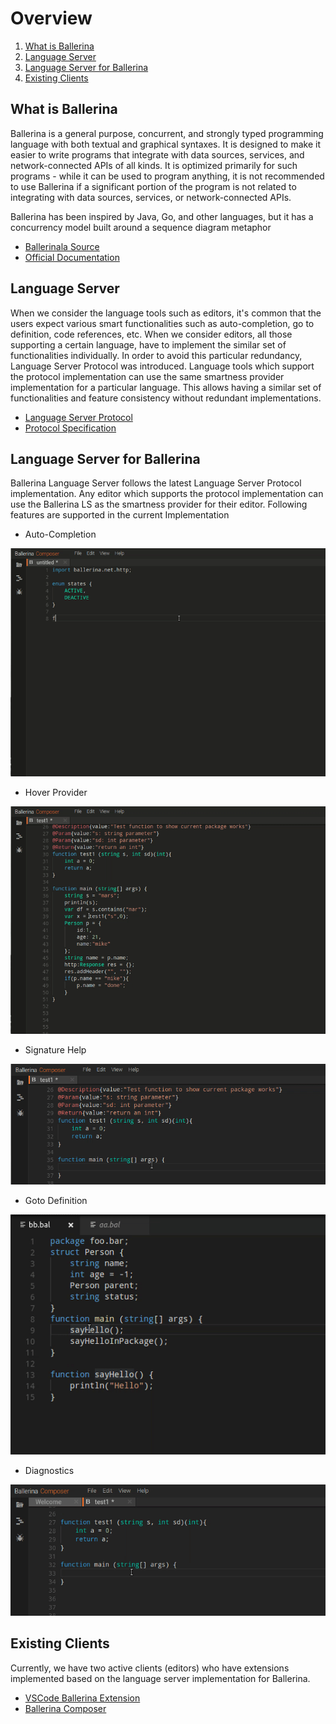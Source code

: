 # Overview
1. <a href="#WhatisBallerina">What is Ballerina</a>
2. <a href="#LanguageServer">Language Server</a>
3. <a href="#LanguageServerforBallerina">Language Server for Ballerina</a>
4. <a href="#ExistingClients">Existing Clients</a>

<a name="WhatisBallerina" />

## What is Ballerina
Ballerina is a general purpose, concurrent, and strongly typed programming language with both textual and graphical syntaxes. It is designed to make it easier to write programs that integrate with data sources, services, and network-connected APIs of all kinds. It is optimized primarily for such programs - while it can be used to program anything, it is not recommended to use Ballerina if a significant portion of the program is not related to integrating with data sources, services, or network-connected APIs.

Ballerina has been inspired by Java, Go, and other languages, but it has a concurrency model built around a sequence diagram metaphor
* [Ballerinala Source](https://github.com/ballerina-lang/ballerina)
* [Official Documentation](https://ballerinalang.org/docs/)

<a name="LanguageServer" />

## Language Server
When we consider the language tools such as editors, it's common that the users expect various smart functionalities such as auto-completion, go to definition, code references, etc. When we consider editors, all those supporting a certain language, have to implement the similar set of functionalities individually. In order to avoid this particular redundancy, Language Server Protocol was introduced. Language tools which support the protocol implementation can use the same smartness provider implementation for a particular language. This allows having a similar set of functionalities and feature consistency without redundant implementations.
* [Language Server Protocol](https://microsoft.github.io/language-server-protocol/)
* [Protocol Specification](https://microsoft.github.io/language-server-protocol/specification)

<a name="LanguageServerforBallerina" />

## Language Server for Ballerina
Ballerina Language Server follows the latest Language Server Protocol implementation. Any editor which supports the protocol implementation can use the Ballerina LS as the smartness provider for their editor. Following features are supported in the current Implementation
* Auto-Completion

![](https://github.com/ballerina-lang/ballerina/blob/master/language-server/docs/images/autocompletion.gif)

* Hover Provider

![](https://github.com/ballerina-lang/ballerina/blob/master/language-server/docs/images/hoverProvider.gif)

* Signature Help

![](https://github.com/ballerina-lang/ballerina/blob/master/language-server/docs/images/signatureHelp.gif)

* Goto Definition

![](https://github.com/ballerina-lang/ballerina/blob/master/language-server/docs/images/gotodef.gif)

* Diagnostics

![](https://github.com/ballerina-lang/ballerina/blob/master/language-server/docs/images/diagnostics.gif)

<a name="ExistingClients" />

## Existing Clients
Currently, we have two active clients (editors) who have extensions implemented based on the language server implementation for Ballerina.
* [VSCode Ballerina Extension](https://marketplace.visualstudio.com/search?term=ballerina&target=VSCode&category=All%20categories&sortBy=Relevance)
* [Ballerina Composer](https://github.com/ballerina-lang/ballerina/tree/master/composer)